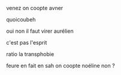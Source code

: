 venez on coopte avner

quoicoubeh

oui non il faut virer aurélien


c'est pas l'esprit



ratio la transphobie


feure en fait
en sah on coopte noéline non ? 